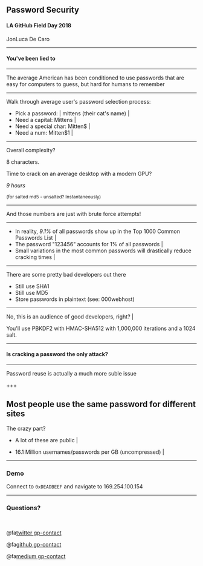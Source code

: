## Password Security

#### LA GitHub Field Day 2018

JonLuca De Caro

---

#### You've been lied to

---

The average American has been conditioned to use passwords that are easy for computers to guess, but hard for humans to remember

---

Walk through average user's password selection process: 

- Pick a password: | mittens (their cat's name) |
- Need a capital: Mittens |
- Need a special char: Mitten$ |
- Need a num: Mitten$1 |

---

Overall complexity? 

8 characters. 

Time to crack on an average desktop with a modern GPU? 

*9 hours* <p style="font-size: 12px">(for salted md5 - unsalted? Instantaneously)</p>

---

And those numbers are just with brute force attempts!

---

- In reality, *9.1%* of all passwords show up in the Top 1000 Common Passwords List |
- The password "123456" accounts for 1% of all passwords |
- Small variations in the most common passwords will drastically reduce cracking times | 

---

There are some pretty bad developers out there

- Still use SHA1
- Still use MD5
- Store passwords in plaintext (see: 000webhost)
---

No, this is an audience of good developers, right? |

You'll use PBKDF2 with HMAC-SHA512 with 1,000,000 iterations and a 1024 salt.

---

#### Is cracking a password the only attack?

---

Password reuse is actually a much more suble issue

+++

Most people use the same password for different sites
---

The crazy part?

- A lot of these are public |

- 16.1 Million usernames/passwords per GB (uncompressed) |

---

### Demo

Connect to `0xDEADBEEF` and navigate to 169.254.100.154


---

### Questions?

<br>

@fa[twitter gp-contact](@jonlucadecaro)

@fa[github gp-contact](jonluca)

@fa[medium gp-contact](@jonluca)